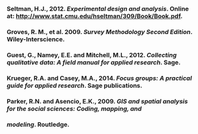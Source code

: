 ### Seltman, H.J., 2012. _Experimental design and analysis_. Online at: http://www.stat.cmu.edu/hseltman/309/Book/Book.pdf.
### Groves, R. M., et al. 2009. _Survey Methodology Second Edition_. Wiley-Interscience. 
### Guest, G., Namey, E.E. and Mitchell, M.L., 2012. _Collecting qualitative data: A field manual for applied research_. Sage. 
### Krueger, R.A. and Casey, M.A., 2014. _Focus groups: A practical guide for applied research_. Sage publications.
### Parker, R.N. and Asencio, E.K., 2009. _GIS and spatial analysis for the social sciences: Coding, mapping, and_ 
###   _modeling_. Routledge.



